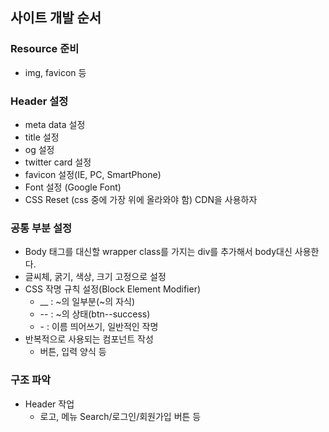 ## 사이트 개발 순서
### Resource 준비
* img, favicon 등

### Header 설정
* meta data 설정
* title 설정
* og 설정
* twitter card 설정
* favicon 설정(IE, PC, SmartPhone)
* Font 설정 (Google Font)
* CSS Reset (css 중에 가장 위에 올라와야 함) CDN을 사용하자

### 공통 부분 설정
* Body 태그를 대신할 wrapper class를 가지는 div를 추가해서 body대신 사용한다.
* 글씨체, 굵기, 색상, 크기 고정으로 설정
* CSS 작명 규칙 설정(Block Element Modifier)
    * __ : ~의 일부분(~의 자식)
    * -- : ~의 상태(btn--success)
    * \- : 이름 띄어쓰기, 일반적인 작명 
* 반복적으로 사용되는 컴포넌트 작성
    * 버튼, 입력 양식 등

### 구조 파악
* Header 작업
    * 로고, 메뉴 Search/로그인/회원가입 버튼 등


